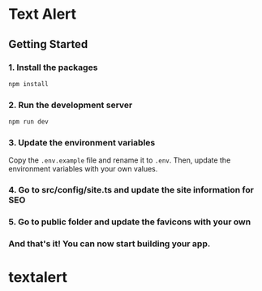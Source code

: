 # Text Alert

## Getting Started

### 1. Install the packages

```bash
npm install
```

### 2. Run the development server

```bash
npm run dev
```

### 3. Update the environment variables

Copy the `.env.example` file and rename it to `.env`. Then, update the environment variables with your own values.

### 4. Go to src/config/site.ts and update the site information for SEO

### 5. Go to public folder and update the favicons with your own

### And that's it! You can now start building your app.
# textalert
